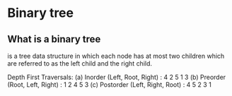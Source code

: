 # Binary tree

## What is a binary tree
is a tree data structure in which each node has at most two children
which are referred to as the left child and the right child.

Depth First Traversals: 
(a) Inorder (Left, Root, Right) : 4 2 5 1 3 
(b) Preorder (Root, Left, Right) : 1 2 4 5 3 
(c) Postorder (Left, Right, Root) : 4 5 2 3 1